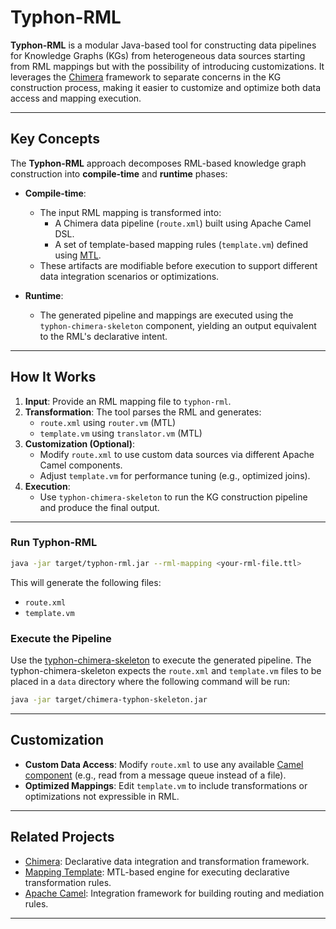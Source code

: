 # Typhon-RML

**Typhon-RML** is a modular Java-based tool for constructing data pipelines for Knowledge Graphs (KGs) from heterogeneous data sources starting from RML mappings but with the possibility of introducing customizations. It leverages the [Chimera](https://github.com/cefriel/chimera) framework to separate concerns in the KG construction process, making it easier to customize and optimize both data access and mapping execution.

---

## Key Concepts

The **Typhon-RML** approach decomposes RML-based knowledge graph construction into **compile-time** and **runtime** phases:

- **Compile-time**: 
  - The input RML mapping is transformed into:
    - A Chimera data pipeline (`route.xml`) built using Apache Camel DSL.
    - A set of template-based mapping rules (`template.vm`) defined using [MTL](https://github.com/cefriel/mapping-template).
  - These artifacts are modifiable before execution to support different data integration scenarios or optimizations.

- **Runtime**:
  - The generated pipeline and mappings are executed using the `typhon-chimera-skeleton` component, yielding an output equivalent to the RML's declarative intent.

---

## How It Works

1. **Input**: Provide an RML mapping file to `typhon-rml`.
2. **Transformation**: The tool parses the RML and generates:
   - `route.xml` using `router.vm` (MTL)
   - `template.vm` using `translator.vm` (MTL)
3. **Customization (Optional)**:
   - Modify `route.xml` to use custom data sources via different Apache Camel components.
   - Adjust `template.vm` for performance tuning (e.g., optimized joins).
4. **Execution**:
   - Use `typhon-chimera-skeleton` to run the KG construction pipeline and produce the final output.

---

### Run Typhon-RML

```bash
java -jar target/typhon-rml.jar --rml-mapping <your-rml-file.ttl>
```

This will generate the following files:
- `route.xml`
- `template.vm`

### Execute the Pipeline

Use the [typhon-chimera-skeleton](https://github.com/cefriel/typhon-chimera-skeleton) to execute the generated pipeline. The typhon-chimera-skeleton expects the `route.xml` and `template.vm` files to be placed in a `data` directory where the following command will be run:

```bash
java -jar target/chimera-typhon-skeleton.jar
```

---

## Customization

- **Custom Data Access**: Modify `route.xml` to use any available [Camel component](https://camel.apache.org/components/latest/index.html) (e.g., read from a message queue instead of a file).
- **Optimized Mappings**: Edit `template.vm` to include transformations or optimizations not expressible in RML.

---

## Related Projects

- [Chimera](https://github.com/cefriel/chimera): Declarative data integration and transformation framework.
- [Mapping Template](https://github.com/cefriel/mapping-template): MTL-based engine for executing declarative transformation rules.
- [Apache Camel](https://camel.apache.org/): Integration framework for building routing and mediation rules.

---
